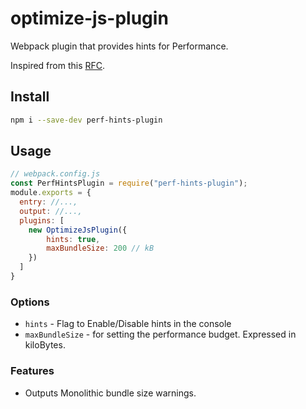 # optimize-js-plugin

Webpack plugin that provides hints for Performance.

Inspired from this [RFC](https://github.com/webpack/webpack/issues/3216).

## Install

```sh
npm i --save-dev perf-hints-plugin
```

## Usage

```js
// webpack.config.js
const PerfHintsPlugin = require("perf-hints-plugin");
module.exports = {
  entry: //...,
  output: //...,
  plugins: [
    new OptimizeJsPlugin({
        hints: true,
        maxBundleSize: 200 // kB
    })
  ]
}
```

### Options

+ `hints` - Flag to Enable/Disable hints in the console
+ `maxBundleSize` - for setting the performance budget. Expressed in kiloBytes.


### Features

+ Outputs Monolithic bundle size warnings.
